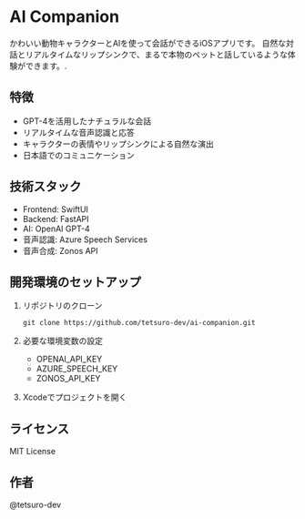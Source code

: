 # AI Companion

かわいい動物キャラクターとAIを使って会話ができるiOSアプリです。
自然な対話とリアルタイムなリップシンクで、まるで本物のペットと話しているような体験ができます。.

## 特徴
- GPT-4を活用したナチュラルな会話
- リアルタイムな音声認識と応答
- キャラクターの表情やリップシンクによる自然な演出
- 日本語でのコミュニケーション

## 技術スタック
- Frontend: SwiftUI
- Backend: FastAPI
- AI: OpenAI GPT-4
- 音声認識: Azure Speech Services
- 音声合成: Zonos API

## 開発環境のセットアップ
1. リポジトリのクローン
    ```
    git clone https://github.com/tetsuro-dev/ai-companion.git
    ```

2. 必要な環境変数の設定
    - OPENAI_API_KEY
    - AZURE_SPEECH_KEY
    - ZONOS_API_KEY

3. Xcodeでプロジェクトを開く

## ライセンス
MIT License

## 作者
@tetsuro-dev
